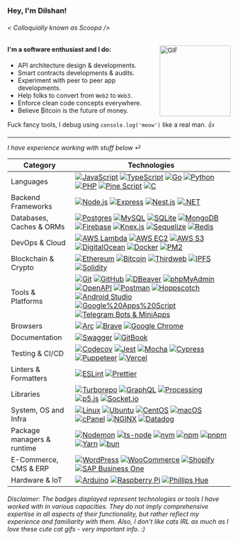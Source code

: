 ### Hey, I'm Dilshan! 
###### _< Colloquially known as Scoopa />_

<img align="right" alt="GIF" height="160px" src="https://media.giphy.com/media/r7Y17m4862kdW/giphy.gif?cid=ecf05e47t3c4z4nkg6mawd7a6t4tbxhrqvf2qk754uoayifw&ep=v1_gifs_related&rid=giphy.gif&ct=g" />

#### I'm a software enthusiast and I do:

- API architecture design & developments.
- Smart contracts developments & audits.
- Experiment with peer to peer app developments.
- Help folks to convert from `Web2` to `Web3`.
- Enforce clean code concepts everywhere.
- Believe ₿itcoin is the future of money.

Fuck fancy tools, I debug using `console.log('meow')` like a real man. 👍

----
_I have experience working with stuff below_ ⏎

| Category   | Technologies |
|-|-|
| Languages               | [![JavaScript](https://img.shields.io/badge/JavaScript-222222?style=flat&logo=javascript)](https://www.javascript.com) [![TypeScript](https://img.shields.io/badge/TypeScript-222222?style=flat&logo=typescript)](https://www.typescriptlang.org) [![Go](https://img.shields.io/badge/Go-222222?style=flat&logo=Go)](https://go.dev) [![Python](https://img.shields.io/badge/Python-222222?style=flat&logo=python)](https://www.python.org) [![PHP](https://img.shields.io/badge/PHP-222222?style=flat&logo=php&logoColor=777BB4)](https://en.wikipedia.org/wiki/C_(programming_language)) [![Pine Script](https://img.shields.io/badge/Pine%20Script-222222?style=flat&logo=pinescript&logoColor=00B453)](https://www.pinecoders.com) [![C](https://img.shields.io/badge/C-222222?style=flat&logo=c)](https://en.wikipedia.org/wiki/C_(programming_language)) |
|Backend Frameworks|[![Node.js](https://img.shields.io/badge/Node.js-222222?style=flat&logo=node.js&logoColor=339933)](https://nodejs.org) [![Express](https://img.shields.io/badge/Express-222222?style=flat&logo=express)](https://expressjs.com) [![Nest.js](https://img.shields.io/badge/Nest.js-222222?style=flat&logo=nestjs&logoColor=E0234E)](https://nestjs.com) [![.NET](https://img.shields.io/badge/.NET-222222?style=flat&logo=dotnet)](https://dotnet.microsoft.com)|
| Databases, Caches & ORMs | [![Postgres](https://img.shields.io/badge/Postgres-222222?style=flat&logo=postgresql&logoColor=4169E1)](https://www.postgresql.org) [![MySQL](https://img.shields.io/badge/MySQL-222222?style=flat&logo=mysql&logoColor=4479A1)](https://www.mysql.com) [![SQLite](https://img.shields.io/badge/SQLite-222222?style=flat&logo=sqlite&logoColor=003B57)](https://www.sqlite.org/index.html) [![MongoDB](https://img.shields.io/badge/MongoDB-222222?style=flat&logo=mongodb&logoColor=47A248)](https://www.mongodb.com) [![Firebase](https://img.shields.io/badge/Firebase-222222?style=flat&logo=firebase&logoColor=DD2C00)](https://firebase.google.com) [![Knex.js](https://img.shields.io/badge/Knex.js-222222?style=flat&logo=knexdotjs&logoColor=D26B38)](https://knexjs.org) [![Sequelize](https://img.shields.io/badge/Sequelize-222222?style=flat&logo=sequelize&logoColor=52B0E7)](https://sequelize.org) [![Redis](https://img.shields.io/badge/Redis-222222?style=flat&logo=redis&logoColor=FF4438)](https://redis.io) |
| DevOps & Cloud | [![AWS Lambda](https://img.shields.io/badge/AWS%20Lambda-222222?style=flat&logo=awslambda&logoColor=FF9900)](https://aws.amazon.com/lambda) [![AWS EC2](https://img.shields.io/badge/AWS%20EC2-222222?style=flat&logo=amazonec2&logoColor=FF9900)](https://aws.amazon.com/ec2) [![AWS S3](https://img.shields.io/badge/AWS%20S3-222222?style=flat&logo=amazons3&logoColor=569A31)](https://aws.amazon.com/s3) [![DigitalOcean](https://img.shields.io/badge/DigitalOcean-222222?style=flat&logo=digitalocean&logoColor=0080FF)](https://www.digitalocean.com) [![Docker](https://img.shields.io/badge/Docker-222222?style=flat&logo=docker&logoColor=2496ED)](https://www.docker.com) [![PM2](https://img.shields.io/badge/PM2-222222?style=flat&logo=pm2)](https://pm2.keymetrics.io) |
| Blockchain & Crypto | [![Ethereum](https://img.shields.io/badge/Ethereum-222222?style=flat&logo=ethereum)](https://ethereum.org) [![Bitcoin](https://img.shields.io/badge/Bitcoin-222222?style=flat&logo=bitcoin)](https://bitcoin.org) [![Thirdweb](https://img.shields.io/badge/Thirdweb-222222?style=flat&logo=thirdweb&logoColor=F213A4)](https://thirdweb.com) [![IPFS](https://img.shields.io/badge/IPFS-222222?style=flat&logo=ipfs)](https://ipfs.tech) [![Solidity](https://img.shields.io/badge/Solidity-222222?style=flat&logo=solidity)](https://soliditylang.org) |
| Tools & Platforms | [![Git](https://img.shields.io/badge/Git-222222?style=flat&logo=git&logoColor=F05032)](https://git-scm.com) [![GitHub](https://img.shields.io/badge/GitHub-222222?style=flat&logo=github)](https://github.com) [![DBeaver](https://img.shields.io/badge/DBeaver-222222?style=flat&logo=dbeaver)](https://dbeaver.io) [![phpMyAdmin](https://img.shields.io/badge/phpMyAdmin-222222?style=flat&logo=phpmyadmin)](https://www.phpmyadmin.net) [![OpenAPI](https://img.shields.io/badge/OpenAPI-222222?style=flat&logo=openapiinitiative&logoColor=6BA539)](https://www.openapis.org) [![Postman](https://img.shields.io/badge/Postman-222222?style=flat&logo=postman&logoColor=FF6C37)](https://www.postman.com) [![Hoppscotch](https://img.shields.io/badge/Hoppscotch-222222?style=flat&logo=hoppscotch)](https://hoppscotch.io) [![Android Studio](https://img.shields.io/badge/Android%20Studio-222222?style=flat&logo=androidstudio&logoColor=34A853)](https://developer.android.com/studio) [![Google%20Apps%20Script](https://img.shields.io/badge/Google%20Apps%20Script-222222?style=flat&logo=googleappsscript&logoColor=4285F4)](https://developers.google.com/apps-script) [![Telegram Bots & MiniApps](https://img.shields.io/badge/Telegram%20Bots%20&%20MiniApps-222222?style=flat&logo=telegram&logoColor=26A5E4)](https://core.telegram.org/bots) | 
| Browsers | [![Arc](https://img.shields.io/badge/Arc-222222?style=flat&logo=arc&logoColor=FCBFBD)](https://arc.net) [![Brave](https://img.shields.io/badge/Brave-222222?style=flat&logo=brave&logoColor=FB542B)](https://brave.com) [![Google Chrome](https://img.shields.io/badge/Google%20Chrome-222222?style=flat&logo=googlechrome&logoColor=4285F4)](https://www.google.com/intl/en_uk/chrome) | 
| Documentation | [![Swagger](https://img.shields.io/badge/Swagger-222222?style=flat&logo=swagger&logoColor=85EA2D)](https://swagger.io) [![GitBook](https://img.shields.io/badge/GitBook-222222?style=flat&logo=gitbook&logoColor=BBDDE5)](https://www.gitbook.com) |
| Testing & CI/CD | [![Codecov](https://img.shields.io/badge/Codecov-222222?style=flat&logo=codecov&logoColor=F01F7A)](https://about.codecov.io) [![Jest](https://img.shields.io/badge/Jest-222222?style=flat&logo=jest&logoColor=C21325)](https://jestjs.io) [![Mocha](https://img.shields.io/badge/Mocha-222222?style=flat&logo=mocha&logoColor=8D6748)](https://mochajs.org) [![Cypress](https://img.shields.io/badge/Cypress-222222?style=flat&logo=cypress&logoColor=69D3A7)](https://www.cypress.io) [![Puppeteer](https://img.shields.io/badge/Puppeteer-222222?style=flat&logo=puppeteer&logoColor=40B5A4)](https://pptr.dev) [![Vercel](https://img.shields.io/badge/Vercel-222222?style=flat&logo=vercel)](https://vercel.com) |
| Linters & Formatters | [![ESLint](https://img.shields.io/badge/ESLint-222222?style=flat&logo=eslint&logoColor=4B32C3)](https://eslint.org) [![Prettier](https://img.shields.io/badge/Prettier-222222?style=flat&logo=prettier&logoColor=F7B93E)](https://prettier.io) |
| Libraries | [![Turborepo](https://img.shields.io/badge/Turborepo-222222?style=flat&logo=turborepo&logoColor=EF4444)](https://turbo.build/repo) [![GraphQL](https://img.shields.io/badge/GraphQL-222222?style=flat&logo=graphql&logoColor=E10098)](https://graphql.org) [![Processing](https://img.shields.io/badge/Processing-222222?style=flat&logo=processingfoundation&logoColor=006699)](https://processing.org) [![p5.js](https://img.shields.io/badge/p5.js-222222?style=flat&logo=p5dotjs&logoColor=ED225D)](https://p5js.org) [![Socket.io](https://img.shields.io/badge/Socket.io-222222?style=flat&logo=socketdotio)](https://socket.io) |
| System, OS and Infra | [![Linux](https://img.shields.io/badge/Linux-222222?style=flat&logo=linux&logoColor=FCC624)](https://www.linux.org) [![Ubuntu](https://img.shields.io/badge/Ubuntu-222222?style=flat&logo=ubuntu&logoColor=E95420)](https://ubuntu.com) [![CentOS](https://img.shields.io/badge/CentOS-222222?style=flat&logo=centos)](https://www.centos.org) [![macOS](https://img.shields.io/badge/macOS-222222?style=flat&logo=macos)](https://www.apple.com/macos) [![cPanel](https://img.shields.io/badge/cPanel-222222?style=flat&logo=cpanel)](https://cpanel.net) [![NGINX](https://img.shields.io/badge/NGINX-222222?style=flat&logo=nginx&logoColor=009639)](https://nginx.org) [![Datadog](https://img.shields.io/badge/Datadog-222222?style=flat&logo=datadog&logoColor=632CA6)](https://www.datadoghq.com) |
| Package managers & runtime | [![Nodemon](https://img.shields.io/badge/Nodemon-222222?style=flat&logo=nodemon&logoColor=76D04B)](https://nodemon.io) [![ts-node](https://img.shields.io/badge/ts--node-222222?style=flat&logo=tsnode&logoColor=3178C6)](https://typestrong.org/ts-node) [![nvm](https://img.shields.io/badge/nvm-222222?style=flat&logo=nvm&logoColor=F4DD4B)](https://github.com/nvm-sh/nvm) [![npm](https://img.shields.io/badge/npm-222222?style=flat&logo=npm&logoColor=CB3837)](https://www.npmjs.com) [![pnpm](https://img.shields.io/badge/pnpm-222222?style=flat&logo=pnpm&logoColor=F69220)](https://pnpm.io) [![Yarn](https://img.shields.io/badge/Yarn-222222?style=flat&logo=yarn&logoColor=2C8EBB)](https://yarnpkg.com) [![bun](https://img.shields.io/badge/bun-222222?style=flat&logo=bun)](https://bun.sh) |
| E-Commerce, CMS & ERP | [![WordPress](https://img.shields.io/badge/WordPress-222222?style=flat&logo=datadog&logoColor=21759B)](https://wordpress.org) [![WooCommerce](https://img.shields.io/badge/WooCommerce-222222?style=flat&logo=woocommerce&logoColor=96588A)](https://woocommerce.com) [![Shopify](https://img.shields.io/badge/Shopify-222222?style=flat&logo=shopify&logoColor=7AB55C)](https://www.shopify.com) [![SAP Business One](https://img.shields.io/badge/SAP%20Business%20One-222222?style=flat&logo=sap&logoColor=0FAAFF)](https://www.sap.com/products/erp/business-one.html) |
| Hardware & IoT | [![Arduino](https://img.shields.io/badge/Arduino-222222?style=flat&logo=arduino&logoColor=00878F)](https://www.arduino.cc) [![Raspberry Pi](https://img.shields.io/badge/Raspberry%20Pi-222222?style=flat&logo=raspberrypi&logoColor=A22846)](https://www.arduino.cc) [![Phillips Hue](https://img.shields.io/badge/Phillips%20Hue-222222?style=flat&logo=philipshue&logoColor=0065D3)](https://www.philips-hue.com) |

###### _Disclaimer: The badges displayed represent technologies or tools I have worked with in various capacities. They do not imply comprehensive expertise in all aspects of their functionality, but rather reflect my experience and familiarity with them. Also, I don't like cats IRL as much as I love these cute cat gifs - very important info. :)_